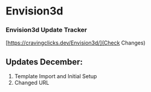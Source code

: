 # Envision3d
### Envision3d Update Tracker
[https://cravingclicks.dev/Envision3d/](Check Changes)

## Updates December:
1. Template Import and Initial Setup
2. Changed URL

